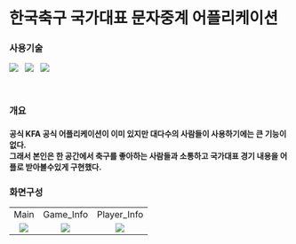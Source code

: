 # 한국축구 국가대표 문자중계 어플리케이션

<p>
  <h3>사용기술</h3>
</p>
<p>
<img src="https://img.shields.io/badge/Android-3DDC84?style=flat-square&logo=Android&logoColor=white"/> &nbsp
<img src="https://img.shields.io/badge/Java-007396?style=flat-square&logo=java&logoColor=white"/> &nbsp
 <img src="https://img.shields.io/badge/Firebase-FFCA28?style=flat-square&logo=firebase&logoColor=white"/> &nbsp
</p><br>
<div>
  <h3> 개요 </h3>
  <h4> 공식 KFA 공식 어플리케이션이 이미 있지만 대다수의 사람들이 사용하기에는 큰 기능이 없다.<br>
    그래서 본인은 한 공간에서 축구를 좋아하는 사람들과 소통하고 국가대표 경기 내용을 어플로 받아볼수있게 구현했다.</h4>
</div>

### 화면구성
<table style="text-align: center;">
   <tr>
      <td>Main</td><td>Game_Info</td><td>Player_Info</td>
  </tr>
  <tr>
    <td><img src="https://user-images.githubusercontent.com/77061558/139826572-d5684a1b-6fed-4525-b5a8-dfeedc26e9b1.png" /></td>
    <td><img src="https://user-images.githubusercontent.com/77061558/139826245-44ad28ce-65bb-4306-8a05-979441ee1d46.png" /></td>
    <td><img src="https://user-images.githubusercontent.com/77061558/139826465-fc8420b8-e5fb-4cb2-bc13-6cacda27f799.png" /></td>
  </tr>
</table>

